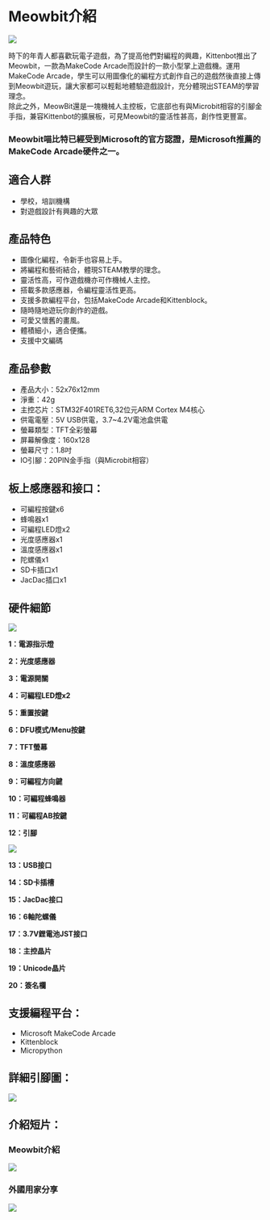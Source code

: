 # Meowbit介紹

![](./images/1.jpeg)

時下的年青人都喜歡玩電子遊戲，為了提高他們對編程的興趣，Kittenbot推出了Meowbit，一款為MakeCode Arcade而設計的一款小型掌上遊戲機。運用MakeCode Arcade，學生可以用圖像化的編程方式創作自己的遊戲然後直接上傳到Meowbit遊玩，讓大家都可以輕鬆地體驗遊戲設計，充分體現出STEAM的學習理念。  
除此之外，MeowBit還是一塊機械人主控板，它底部也有與Microbit相容的引腳金手指，兼容Kittenbot的擴展板，可見Meowbit的靈活性甚高，創作性更豐富。  
### **Meowbit喵比特已經受到Microsoft的官方認證，是Microsoft推薦的MakeCode Arcade硬件之一。**

## 適合人群

- 學校，培訓機構
- 對遊戲設計有興趣的大眾

## 產品特色

- 圖像化編程，令新手也容易上手。
- 將編程和藝術結合，體現STEAM教學的理念。
- 靈活性高，可作遊戲機亦可作機械人主控。
- 搭載多款感應器，令編程靈活性更高。
- 支援多款編程平台，包括MakeCode Arcade和Kittenblock。
- 隨時隨地遊玩你創作的遊戲。
- 可愛又懷舊的畫風。
- 體積細小，適合便攜。
- 支援中文編碼

## 產品參數

- 產品大小：52x76x12mm
- 淨重：42g
- 主控芯片：STM32F401RET6,32位元ARM Cortex M4核心
- 供電電壓：5V USB供電，3.7~4.2V電池盒供電
- 螢幕類型：TFT全彩螢幕
- 屏幕解像度：160x128
- 螢幕尺寸：1.8吋
- IO引腳：20PIN金手指（與Microbit相容）

## 板上感應器和接口：

- 可編程按鍵x6
- 蜂鳴器x1
- 可編程LED燈x2
- 光度感應器x1
- 溫度感應器x1
- 陀螺儀x1
- SD卡插口x1
- JacDac插口x1

## 硬件細節

![](./images/2.png)

**1：電源指示燈**  

**2：光度感應器**  

**3：電源開關**  

**4：可編程LED燈x2** 
 
**5：重置按鍵** 
 
**6：DFU模式/Menu按鍵**
  
**7：TFT螢幕**  

**8：溫度感應器** 
 
**9：可編程方向鍵**
  
**10：可編程蜂鳴器** 
 
**11：可編程AB按鍵**  

**12：引腳**  

![](./images/3.png)

**13：USB接口** 
 
**14：SD卡插槽** 
 
**15：JacDac接口**  

**16：6軸陀螺儀**  

**17：3.7V鋰電池JST接口** 
 
**18：主控晶片**
  
**19：Unicode晶片**  

**20：簽名欄**  

## 支援編程平台：

- Microsoft MakeCode Arcade
- Kittenblock
- Micropython

## 詳細引腳圖：

![](./images/4.png)

## 介紹短片：

### Meowbit介紹
[![](./images/6.png)](https://www.youtube.com/watch?v=2Z8bXXwBaIY&feature=youtu.be)

### 外國用家分享
[![](./images/5.png)](https://www.youtube.com/watch?v=2Z8bXXwBaIY&feature=youtu.be)
